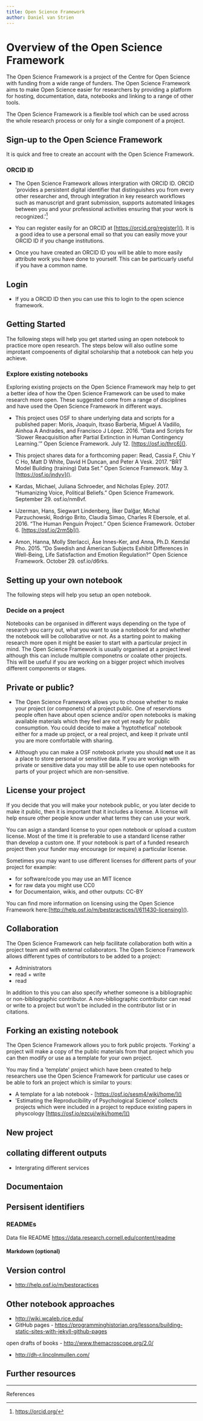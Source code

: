 ```yaml
---
title: Open Science Framework
author: Daniel van Strien
---
```


# Overview of the Open Science Framework

The Open Science Framework is a project of the Centre for Open Science with funding from a wide range of funders. The Open Science Framework aims to make Open Science easier for researchers by providing a platform for hosting, documentation, data, notebooks and linking to a range of other tools.

The Open Science Framework is a flexible tool which can be used across the whole research process or only for a single component of a project.

## Sign-up to the Open Science Framework

It is quick and free to create an account with the Open Science Framework.

### ORCID ID

* The Open Science Framework allows intergration with ORCID ID. ORCID 'provides a persistent digital identifier that distinguishes you from every other researcher and, through integration in key research workflows such as manuscript and grant submission, supports automated linkages between you and your professional activities ensuring that your work is recognized.'[^1]

* You can register easily for an ORCID at [https://orcid.org/register](). It is a good idea to use a personal email so that you can easily move your ORCID ID if you change institutions.

* Once you have created an ORCID ID you will be able to more easily attribute work you have done to yourself. This can be particuarly useful if you have a common name.

## Login

* If you a ORCID ID then you can use this to login to the open science framework.


## Getting Started

The following steps will help you get started using an open notebook to practice more open research. The steps below will also outline some improtant compoenents of digital scholarship that a notebook can help you achieve.  

### Explore existing notebooks

Exploring existing projects on the Open Science Framework may help to get a better idea of how the Open Science Framework can be used to make research more open. These suggested come from a range of disciplines and have used the Open Science Framework in different ways.

- This project uses OSF to share underlying data and scripts for a published paper: Morís, Joaquín, Itxaso Barberia, Miguel A Vadillo, Ainhoa A Andrades, and Francisco J López. 2016. “Data and Scripts for ‘Slower Reacquisition after Partial Extinction in Human Contingency Learning.’” Open Science Framework. July 12. [https://osf.io/thrc6]().

- This project shares data for a forthcoming paper: Read, Cassia F, Chiu Y C Ho, Matt D White, David H Duncan, and Peter A Vesk. 2017. “BRT Model Building (training) Data Set.” Open Science Framework. May 3. [https://osf.io/jndyv]().

- Kardas, Michael, Juliana Schroeder, and Nicholas Epley. 2017. “Humanizing Voice, Political Beliefs.” Open Science Framework. September 29. osf.io/nm8vf.
- IJzerman, Hans, Siegwart Lindenberg, İlker Dalğar, Michal Parzuchowski, Rodrigo Brito, Claudia Simao, Charles R Ebersole, et al. 2016. “The Human Penguin Project.” Open Science Framework. October 6. [https://osf.io/2rm5b]().

- Amon, Hanna, Molly Sterlacci, Åse Innes-Ker, and Anna, Ph.D. Kemdal Pho. 2015. “Do Swedish and American Subjects Exhibit Differences in Well-Being, Life Satisfaction and Emotion Regulation?” Open Science Framework. October 29. osf.io/d6rks.

## Setting up your own notebook
The following steps will help you setup an open notebook.

### Decide on a project

Notebooks can be organised in different ways depending on the type of research you carry out, what you want to use a notebook for and whether the notebook will be collobarative or not. As a starting point to making research more open it might be easier to start with a particular project in mind. The Open Science Framework is usually organised at a project level although this can include multiple componetns or coalate other projects. This will be useful if you are working on a bigger project which involves different components or stages.

## Private or public?

* The Open Science Framework allows you to choose whether to make your project (or componets) of a project public. One of reservtions people often have about open science and/or open notebooks is making available materials which they feel are not yet ready for public consumption. You could decide to make a 'hyptothetical' notebook either for a made up project, or a real project, and keep it private until you are more comfortable with sharing.

* Although you can make a OSF notebook private you should **not** use it as a place to store personal or sensitive data. If you are workign with private or sensitive data you may still be able to use open notebooks for parts of your project which are non-sensitive.

<!---add links--->

## License your project

If you decide that you will make your notebook public, or you later decide to make it public, then it is important that it includes a license. A license will help ensure other people know under what terms they can use your work.

You can asign a standard license to your open notebook or upload a custom license. Most of the time it is preferable to use a standard license rather than develop a custom one. If your notebook is part of a funded research project then your funder may encourage (or require) a particular license.

Sometimes you may want to use different licenses for different parts of your project for example:
- for software/code you may use an MIT licence
- for raw data you might use CC0  
- for Documentaion, wikis, and other outputs: CC-BY

You can find more information on licensing using the Open Science Framework here:[http://help.osf.io/m/bestpractices/l/611430-licensing]().

<!---Add links--->

## Collaboration

The Open Science Framework can help facilitate collaboration both witin a project team and with external collaborators. The Open Science Framework allows different types of contributors to be added to a project:

- Administrators
- read + write
- read

In addition to this you can also specify whether someone is a bibliographic or non-bibliographic contributor. A non-bibliographic contributor can read or write to a project but won't be included in the contributor list or in citations.

## Forking an existing notebook

The Open Science Framework allows you to fork public projects. 'Forking' a project will make a copy of the public materials from that project which you can then modify or use as a template for your own project.

You may find a 'template' project which have been created to help researchers use the Open Science Framework for particulur use cases or be able to fork an project which is similar to yours:

* A template for a lab notebook - [https://osf.io/sesm4/wiki/home/]()
* 'Estimating the Reproducibility of Psychological Science' collects projects which were included in a project to repduce existing papers in physcology  [https://osf.io/ezcuj/wiki/home/]()



## New project

## collating different outputs

- Intergrating different services



## Documentaion

## Persisent identifiers

### READMEs

Data file README https://data.research.cornell.edu/content/readme


#### Markdown (optional)


## Version control


- http://help.osf.io/m/bestpractices




## Other notebook approaches
- http://wiki.wcaleb.rice.edu/
- GitHub pages - https://programminghistorian.org/lessons/building-static-sites-with-jekyll-github-pages

open drafts of books - http://www.themacroscope.org/2.0/
- http://dh-r.lincolnmullen.com/

## Further resources



---
References  
[^1]: https://orcid.org/
